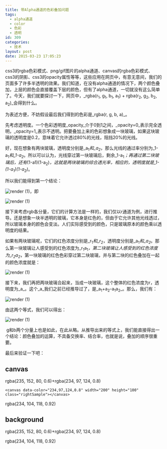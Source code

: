 ```yaml
---
title: 带Alpha通道的色彩叠加问题
tags:
  - alpha通道
  - color
  - 色彩
  - 透明
id: 309
categories:
  - 技术
layout: post
date: 2015-03-23 17:05:23
---
```


css3的rgba色彩模式、png/gif图片的alpha通道、canvas的rgba色彩模式、css3的阴影、css3的opacity属性等等，这些应用在网页中，有意无意间，我们的页面多了许多半透明的效果。我们知道，在没有alpha通道的情况下，两个颜色叠加，上层的颜色会直接覆盖下层的颜色，但有了alpha通道，一切就没有这么简单了。今天，我们就要探讨一下，网页中，_rgba(r<sub>1</sub>, g<sub>1</sub>, b<sub>1</sub>, a<sub>1</sub>) + rgba(r<sub>2</sub>, g<sub>2</sub>, b<sub>2</sub>, a<sub>2</sub>)_会得到什么。

为表述方便，不妨假设最后我们得到的色彩是_rgba(r, g, b, a)_。

先考虑透明度。一个色彩透明度_opacity_介于0到1之间，_opacity=0_表示完全透明，_opacity=1_表示不透明。把要叠加上来的色彩想象成一块玻璃，如果这块玻璃的透明度是0.2，意味着它允许透过80%的光线，阻挡20%的光线。

好，现在想象有两块玻璃，透明度分别是_a<sub>1</sub>_和_a<sub>2</sub>_，那么光线的通过率分别为_1-a<sub>1</sub>_和_1-a<sub>2</sub>_。所以可以认为，光线穿过第一块玻璃后，剩余_1-a<sub>1</sub>_；再通过第二块玻璃后，还有_(1-a1)(1-a<sub>2</sub>)_，这就是两块玻璃的综合透光率，相应的，透明度就是_1-(1-a<sub>1</sub>)(1-a<sub>2</sub>)_。

所以我们能得到第一个结论：

![render (1)](http://www.zhouhua.info/wp-content/uploads/2015/03/render-11.gif)，即

![render (1)](http://www.zhouhua.info/wp-content/uploads/2015/03/render-12.gif)

接下来考虑rgb各分量，它们的计算方法是一样的，我们仅以r通道为例，进行推导。还是想象一块半透明的玻璃，它本身是红色的，但由于它允许其他光线透过，所以玻璃本身的颜色会变淡。人们实际感受到的颜色，只是玻璃原本的颜色乘以透明度的结果。

如果有两块玻璃呢，它们的红色浓度分别是_r<sub>1</sub>_和_r<sub>2</sub>_，透明度分别是_a<sub>1</sub>_和_a<sub>2</sub>_。那么第一块玻璃让人感受到的红色浓度为_r<sub>1</sub>a<sub>1</sub>_，第二块玻璃让人感受到的红色浓度为_r<sub>2</sub>a<sub>2</sub>_，第一块玻璃的红色色彩穿过第二块玻璃，并与第二块的红色叠加在一起的颜色浓度就是：

![render (1)](http://www.zhouhua.info/wp-content/uploads/2015/03/render-13.gif)

接下来，我们再把两块玻璃合起来，当成一块玻璃，这个整体的红色浓度为r，透明度为_a_。这个_a_我们之前已经推导过了，是_a<sub>1</sub>+a<sub>2</sub>-a<sub>1</sub>a<sub>2</sub>_。那么，我们有：

![render (1)](http://www.zhouhua.info/wp-content/uploads/2015/03/render-14.gif)

由这两个等式，我们可以得出：

![render (1)](http://www.zhouhua.info/wp-content/uploads/2015/03/render-1.gif)

 g和b两个分量上也是如此，在此从略。从推导出来的等式上，我们能直接得出一个结论：颜色叠加的运算，不具备交换率、结合率，也就是说，叠加的顺序很重要。

最后来验证一下吧：

## canvas

rgba(235, 152, 80, 0.6)+rgba(234, 97, 124, 0.8)

<div class="container-color">
    <canvas data-color="235,152,80,0.6" width="200" height="100" class="leftSample"></canvas>

    <canvas data-color="234,97,124,0.8" width="200" height="100" class="rightSample"></canvas>
</div>

rgba(234, 104, 118, 0.92)

<div class="container-color">
    <canvas data-color="234,104,118,0.92" width="300" height="100"></canvas>
</div>

## background

rgba(235, 152, 80, 0.6)+rgba(234, 97, 124, 0.8)

<div class="container-color">
<div data-color="235,152,80,0.6" width="200" height="100" class="leftSample backgroundSample"></div>
<div data-color="234,97,124,0.8" width="200" height="100" class="rightSample backgroundSample"></div>
</div>

rgba(234, 104, 118, 0.92)

<div class="container-color">
<div data-color="234,104,118,0.92" class="backgroundSample"></div>
</div>
